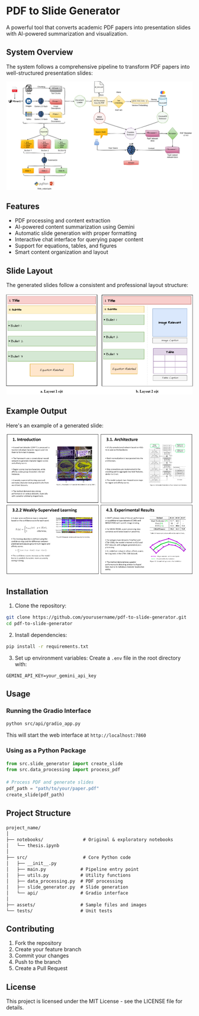 # PDF to Slide Generator

A powerful tool that converts academic PDF papers into presentation slides with AI-powered summarization and visualization.

## System Overview

The system follows a comprehensive pipeline to transform PDF papers into well-structured presentation slides:

![System Pipeline](assets/pipeline_thesis.png)

## Features

- PDF processing and content extraction
- AI-powered content summarization using Gemini
- Automatic slide generation with proper formatting
- Interactive chat interface for querying paper content
- Support for equations, tables, and figures
- Smart content organization and layout

## Slide Layout

The generated slides follow a consistent and professional layout structure:

![Slide Layout](assets/layout_slide.png)

## Example Output

Here's an example of a generated slide:

![Example Slide](assets/MySlide.png)

## Installation

1. Clone the repository:
```bash
git clone https://github.com/yourusername/pdf-to-slide-generator.git
cd pdf-to-slide-generator
```

2. Install dependencies:
```bash
pip install -r requirements.txt
```

3. Set up environment variables:
Create a `.env` file in the root directory with:
```
GEMINI_API_KEY=your_gemini_api_key
```

## Usage

### Running the Gradio Interface

```bash
python src/api/gradio_app.py
```

This will start the web interface at `http://localhost:7860`

### Using as a Python Package

```python
from src.slide_generator import create_slide
from src.data_processing import process_pdf

# Process PDF and generate slides
pdf_path = "path/to/your/paper.pdf"
create_slide(pdf_path)
```

## Project Structure

```
project_name/
│
├── notebooks/               # Original & exploratory notebooks
│   └── thesis.ipynb
│
├── src/                     # Core Python code
│   ├── __init__.py
│   ├── main.py             # Pipeline entry point
│   ├── utils.py            # Utility functions
│   ├── data_processing.py  # PDF processing
│   ├── slide_generator.py  # Slide generation
│   └── api/                # Gradio interface
│
├── assets/                 # Sample files and images                
└── tests/                  # Unit tests
```

## Contributing

1. Fork the repository
2. Create your feature branch
3. Commit your changes
4. Push to the branch
5. Create a Pull Request

## License

This project is licensed under the MIT License - see the LICENSE file for details. 